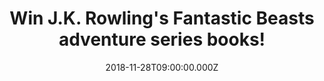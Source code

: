 ---
campaign-uuid: "c-c83b6f09-df03-42db-886f-732afc022452"
type: "Preview"
category: "Gifts"
date: "2018-11-28T09:00:00.000Z"
end-date: "2018-12-28T23:59:00.000Z"
disable-form: false
is_promoted: false
has_entry_page: true
title: "Win J.K. Rowling's Fantastic Beasts adventure series books!"
competition-description: "<p>Calling all Harry Potter and J.K Rowling fans! We have\
  \ managed to get in our hands the Fantastic Beasts adventure series books: The Fantastic\
  \ Beasts and Where To Find Them & The Crimes of Grindelwal to one of our lucky members!</p>\r\
  \n<p>J.K. Rowling is the author of the bestselling Harry Potter series of seven\
  \ books, which have sold over 450 million copies worldwide, are distributed in more\
  \ than 200 territories, translated into 74 languages, and have been turned into\
  \ eight blockbuster films!</p>\r\n<p>Now the adventure continues with the Fantastic\
  \ Beasts series book… Want them? Click below for a chance to win!</p>"
hero-header: "Win J.K. Rowling's Fantastic Beasts adventure series books!"
terms-confirmation: "N/A"
banner-img: "https://assets.expresslyapp.com/asset-2771d5dc-2ba7-483a-a61e-30429e7a564e.jpg"
logo-left-href: "http://sony.co.uk"
logo-left-image: "https://assets.expresslyapp.com/asset-6293aa87-5815-4f15-b976-af08f7633522.jpg"
logo-left-title: "Sony"
bg-image-hero: "https://assets.expresslyapp.com/asset-2d0337ad-f67e-4e28-b0c0-2aa9a72c84f1.jpg"
bg-image-first: "https://assets.expresslyapp.com/asset-a06f5ecc-baed-4fd4-99c6-1daf1eca6e8f.jpg"
section1-content: "<p> J.K. Rowling invites you to explore a new era of the Wizarding\
  \ World… Fantastic Beasts and Where to Find Them marks the screenwriting debut of\
  \ J.K. Rowling. Featuring a cast of remarkable characters, this is epic, adventure-packed\
  \ storytelling at its very best. </p>\r\n<p>The Crimes of Grindelwal it’s the second\
  \ original screenplay from J.K. Rowling, expands on earlier events that helped shaped\
  \ the wizarding world, with some surprising nods to the Harry Potter stories that\
  \ will delight fans of both the books and films.</p> \r\n<p>J.K. Rowling invites\
  \ you to explore a new era of the Wizarding World with her Fantastic Beasts adventure\
  \ series book. If you can’t wait to read her two best-sellers, enter the form below\
  \ and they could be coming home with you! Good luck!</p>"
entry-title: "Win J.K. Rowling's Fantastic Beasts adventure series books!"
entry-content: "Enter the draw to win  J.K. Rowling's Fantastic Beasts adventure series\
  \ books before 23:59 on 28th of December 2018."
has-winner: false
prize-description: "J.K. Rowling's Fantastic Beasts adventure series books: The Fantastic\
  \ Beasts and Where To Find Them & The Crimes of Grindelwal."
special-conditions: "Multiple entries are allowed up to one every day.\r\nThis competition\
  \ is also available on: http://club.expressly.io/competitons/fantastic-beasts-adventure-series-books"
---